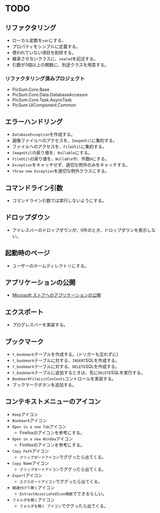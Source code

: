 # TODO
## リファクタリング 
* ローカル変数を`var`にする。
* プロパティをシンプルに定義する。
* 使われていない項目を削除する。
* 継承させないクラスに、`sealed`を記述する。
* 引数が3個以上の関数に、別途クラスを用意する。
### リファクタリング済みプロジェクト
* PicSum.Core.Base
* PicSum.Core.Data.DatabaseAccessor
* PicSum.Core.Task.AsyncTask
* PicSum.UIComponent.Common
## エラーハンドリング
* `DatabaseException`を作成する。
* 画像ファイルへのアクセスを、`ImageUtil`に集約する。
* ファイルへのアクセスを、`FileUtil`に集約する。
* `ImageUtil`の戻り値を、`Nullable`にする。
* `FileUtil`の戻り値を、`Nullable`や、件数`0`にする。
* `Exception`をキャッチせず、適切な例外のみをキャッチする。
* `throw new Exception`を適切な例外クラスにする。
## コマンドライン引数
* コマンドライン引数では実行しないようにする。
## ドロップダウン
* アドレスバーのドロップダウンが、0件のとき、ドロップダウンを表示しない。
## 起動時のページ
* ユーザーのホームディレクトリにする。
## アプリケーションの公開
* [Microsoft ストアへのアプリケーションの公開](https://sorceryforce.net/ja/tips/microsoft-store-release)
## エクスポート
* プログレスバーを実装する。
## ブックマーク
* `t_bookmark`テーブルを作成する。(トリガーも忘れずに)
* `t_bookmark`テーブルに対する、`INSERT`SQLを作成する。
* `t_bookmark`テーブルに対する、`DELETE`SQLを作成する。
* `t_bookmark`テーブルに追加するときは、先に`DELETE`SQLを実行する。
* `BookmarkFileListContents`コントロールを実装する。
* ブックマークボタンを追加する。
## コンテキストメニューのアイコン
* `Keep`アイコン
* `Bookmark`アイコン
* `Open in a new Tab`アイコン
    * Firefoxのアイコンを参考にする。
* `Open in a new Window`アイコン
    * Firefoxのアイコンを参考にする。
* `Copy Path`アイコン
    * `クリップボードアイコン`でググったら出てくる。
* `Copy Name`アイコン
    * `クリップボードアイコン`でググったら出てくる。
* `Export`アイコン
    * `エクスポートアイコン`でググったら出てくる。
* `関連付けて開く`アイコン
    * `ExtractAssociatedIcon関数`でできるらしい。
* `フォルダを開く`アイコン
    * `フォルダを開く アイコン`でググったら出てくる。
